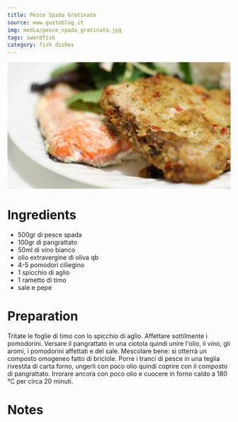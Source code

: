 ```yaml
---
title: Pesce Spada Gratinato
source: www.gustoblog.it
img: media/pesce_spada_gratinato.jpg
tags: swordfish
category: fish dishes
---
```


![Pesce Spada Gratinato](media/pesce_spada_gratinato.jpg)

Ingredients
===========

* 500gr di pesce spada
* 100gr di pangrattato
* 50ml di vino bianco
* olio extravergine di oliva qb
* 4-5 pomodori ciliegino
* 1 spicchio di aglio
* 1 rametto di timo
* sale e pepe

Preparation
===========

Tritate le foglie di timo con lo spicchio di aglio. Affettare sottilmente i pomodorini. Versare il pangrattato in una ciotola quindi unire l'olio, il vino, gli aromi, i pomodorini affettati e del sale. Mescolare bene: si otterrà un composto omogeneo fatto di briciole. Porre i tranci di pesce in una teglia rivestita di carta forno, ungerli con poco olio quindi coprire con il composto di pangrattato. Irrorare ancora con poco olio e cuocere in forno caldo a 180 °C per circa 20 minuti.

Notes
=====
